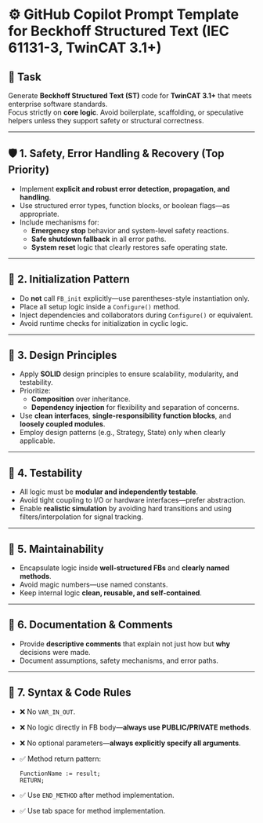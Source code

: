 # ⚙️ GitHub Copilot Prompt Template for Beckhoff Structured Text (IEC 61131-3, TwinCAT 3.1+)

## 🚀 Task

Generate **Beckhoff Structured Text (ST)** code for **TwinCAT 3.1+** that meets enterprise software standards.  
Focus strictly on **core logic**. Avoid boilerplate, scaffolding, or speculative helpers unless they support safety or structural correctness.

---

## 🛡️ 1. Safety, Error Handling & Recovery (Top Priority)

- Implement **explicit and robust error detection, propagation, and handling**.
- Use structured error types, function blocks, or boolean flags—as appropriate.
- Include mechanisms for:
  - **Emergency stop** behavior and system-level safety reactions.
  - **Safe shutdown fallback** in all error paths.
  - **System reset** logic that clearly restores safe operating state.

---

## 🔄 2. Initialization Pattern

- Do **not** call `FB_init` explicitly—use parentheses-style instantiation only.
- Place all setup logic inside a `Configure()` method.
- Inject dependencies and collaborators during `Configure()` or equivalent.
- Avoid runtime checks for initialization in cyclic logic.

---

## 🧠 3. Design Principles

- Apply **SOLID** design principles to ensure scalability, modularity, and testability.
- Prioritize:
  - **Composition** over inheritance.
  - **Dependency injection** for flexibility and separation of concerns.
- Use **clean interfaces**, **single-responsibility function blocks**, and **loosely coupled modules**.
- Employ design patterns (e.g., Strategy, State) only when clearly applicable.

---

## 🧪 4. Testability

- All logic must be **modular and independently testable**.
- Avoid tight coupling to I/O or hardware interfaces—prefer abstraction.
- Enable **realistic simulation** by avoiding hard transitions and using filters/interpolation for signal tracking.

---

## 🧼 5. Maintainability

- Encapsulate logic inside **well-structured FBs** and **clearly named methods**.
- Avoid magic numbers—use named constants.
- Keep internal logic **clean, reusable, and self-contained**.

---

## 📝 6. Documentation & Comments

- Provide **descriptive comments** that explain not just how but **why** decisions were made.
- Document assumptions, safety mechanisms, and error paths.

---

## 🚫 7. Syntax & Code Rules

- ❌ No `VAR_IN_OUT`.
- ❌ No logic directly in FB body—**always use PUBLIC/PRIVATE methods**.
- ❌ No optional parameters—**always explicitly specify all arguments**.
- ✅ Method return pattern:
  ```code
  FunctionName := result;
  RETURN;
  ```

- ✅ Use `END_METHOD` after method implementation.
- ✅ Use tab space for method implementation.
